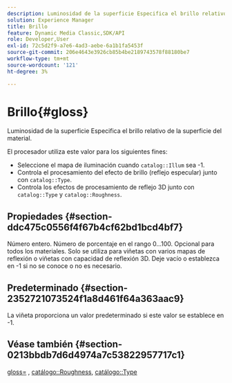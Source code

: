 ```yaml
---
description: Luminosidad de la superficie Especifica el brillo relativo de la superficie del material.
solution: Experience Manager
title: Brillo
feature: Dynamic Media Classic,SDK/API
role: Developer,User
exl-id: 72c5d2f9-a7e6-4ad3-aebe-6a1b1fa5453f
source-git-commit: 206e4643e3926cb85b4be2189743578f88180be7
workflow-type: tm+mt
source-wordcount: '121'
ht-degree: 3%

---
```


# Brillo{#gloss}

Luminosidad de la superficie Especifica el brillo relativo de la superficie del material.

El procesador utiliza este valor para los siguientes fines:

* Seleccione el mapa de iluminación cuando `catalog::Illum` sea -1.
* Controla el procesamiento del efecto de brillo (reflejo especular) junto con `catalog::Type`.
* Controla los efectos de procesamiento de reflejo 3D junto con `catalog::Type` y `catalog::Roughness`.

## Propiedades {#section-ddc475c0556f4f67b4cf62bd1bcd4bf7}

Número entero. Número de porcentaje en el rango 0...100. Opcional para todos los materiales. Solo se utiliza para viñetas con varios mapas de reflexión o viñetas con capacidad de reflexión 3D. Deje vacío o establezca en -1 si no se conoce o no es necesario.

## Predeterminado {#section-2352721073524f1a8d461f64a363aac9}

La viñeta proporciona un valor predeterminado si este valor se establece en -1.

## Véase también {#section-0213bbdb7d6d4974a7c53822957717c1}

[gloss=](../../../../../ir-api/http-protocol/image-rendering-api-ref/c-ir-http-protocol-ref/c-ir-http-protocol-command-reference/r-ir-http-gloss.md#reference-325aef2ee51e4e1584a06047427340ca) ,  [catálogo::Roughness](../../../../../ir-api/material-cat/image-rendering-api-ref/c-ir-material-catalog/c-ir-material-data-reference/r-ir-roughness.md#reference-79f748ac642745e3b81795a99f61fa99),  [catálogo::Type](../../../../../ir-api/material-cat/image-rendering-api-ref/c-ir-material-catalog/c-ir-material-data-reference/r-ir-cat-type.md#reference-9bea147dda9f4e74bc0ec79dcc0d9161)
